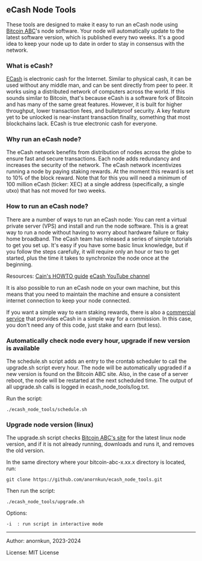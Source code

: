 ## eCash Node Tools 


These tools are designed to make it easy to run an eCash node using [Bitcoin ABC](https://www.bitcoinabc.org/)'s node software.
Your node will automatically update to the latest software version, which is published every two weeks. It's a good idea to keep your node up to date in order to stay in consensus with the network.

### What is eCash?

[ECash](https://e.cash) is electronic cash for the Internet. Similar to physical cash, it can be used without any middle man, and can be sent directly from peer to peer. It works using a distributed network of computers across the world. If this sounds similar to Bitcoin, that's because eCash is a software fork of Bitcoin and has many of the same great features. However, it is built for higher throughput, lower transaction fees, and bulletproof security. A key feature yet to be unlocked is near-instant transaction finality, something that most blockchains lack. ECash is true electronic cash for everyone.


### Why run an eCash node?

The eCash network benefits from distribution of nodes across the globe to ensure fast and secure transactions. Each node adds redundancy and increases the security of the network. The eCash network incentivizes running a node by paying staking rewards. At the moment this reward is set to 10% of the block reward. Note that for this you will need a minimum of 100 million eCash (ticker: XEC) at a single address (specifically, a single utxo) that has not moved for two weeks.

### How to run an eCash node?

There are a number of ways to run an eCash node: You can rent a virtual private server (VPS) and install and run the node software. This is a great way to run a node without having to worry about hardware failure or flaky home broadband.
The eCash team has released a series of simple tutorials to get you set up. It's easy if you have some basic linux knowledge, but if you follow the steps carefully, it will require only an hour or two to get started, plus the time it takes to synchronize the node once at the beginning.

Resources: 
[Cain's HOWTO guide](https://proofofwriting.com/120/)
[eCash YouTube channel](https://www.youtube.com/@eCashOfficial)

It is also possible to run an eCash node on your own machine, but this means that you need to maintain the machine and ensure a consistent internet connection to keep your node connected.

If you want a simple way to earn staking rewards, there is also a [commercial service](https://ecashstaking.com/) that provides eCash in a simple way for a commission. In this case, you don't need any of this code, just stake and earn (but less).




###  Automatically check node every hour, upgrade if new version is available 

The schedule.sh script adds an entry to the crontab scheduler to call the upgrade.sh script every hour. The node will be automatically upgraded if a new version is found on the Bitcoin ABC site. Also, in the case of a server reboot, the node will be restarted at the next scheduled time. The output of all upgrade.sh calls is logged in ecash_node_tools/log.txt.

Run the script:

    ./ecash_node_tools/schedule.sh



### Upgrade node version (linux)

The upgrade.sh script checks [Bitcoin ABC's site](https://download.bitcoinabc.org/latest/linux/) for the latest linux node version, and if it is not already running, downloads and runs it, and removes the old version.

In the same directory where your bitcoin-abc-x.xx.x directory is located, run:

    git clone https://github.com/anornkun/ecash_node_tools.git

Then run the script:

    ./ecash_node_tools/upgrade.sh


Options:

    -i  : run script in interactive mode





---
Author: anornkun, 2023-2024

License: MIT License
